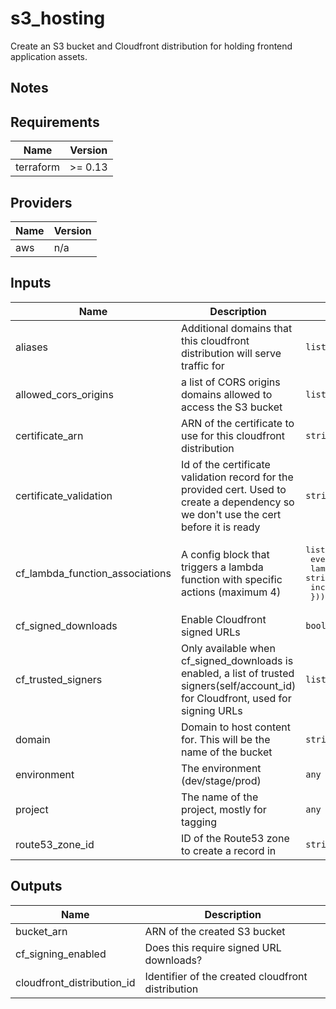 # s3_hosting

Create an S3 bucket and Cloudfront distribution for holding frontend application assets.

## Notes

<!-- BEGINNING OF PRE-COMMIT-TERRAFORM DOCS HOOK -->
## Requirements

| Name | Version |
|------|---------|
| terraform | >= 0.13 |

## Providers

| Name | Version |
|------|---------|
| aws | n/a |

## Inputs

| Name | Description | Type | Default | Required |
|------|-------------|------|---------|:--------:|
| aliases | Additional domains that this cloudfront distribution will serve traffic for | `list(string)` | n/a | yes |
| allowed\_cors\_origins | a list of CORS origins domains allowed to access the S3 bucket | `list(string)` | `[]` | no |
| certificate\_arn | ARN of the certificate to use for this cloudfront distribution | `string` | n/a | yes |
| certificate\_validation | Id of the certificate validation record for the provided cert. Used to create a dependency so we don't use the cert before it is ready | `string` | n/a | yes |
| cf\_lambda\_function\_associations | A config block that triggers a lambda function with specific actions (maximum 4) | <pre>list(object({<br>    event_type   = string<br>    lambda_arn   = string<br>    include_body = bool<br>  }))</pre> | `[]` | no |
| cf\_signed\_downloads | Enable Cloudfront signed URLs | `bool` | `false` | no |
| cf\_trusted\_signers | Only available when cf\_signed\_downloads is enabled, a list of trusted signers(self/account\_id) for Cloudfront, used for signing URLs | `list(string)` | <pre>[<br>  "self"<br>]</pre> | no |
| domain | Domain to host content for. This will be the name of the bucket | `string` | n/a | yes |
| environment | The environment (dev/stage/prod) | `any` | n/a | yes |
| project | The name of the project, mostly for tagging | `any` | n/a | yes |
| route53\_zone\_id | ID of the Route53 zone to create a record in | `string` | n/a | yes |

## Outputs

| Name | Description |
|------|-------------|
| bucket\_arn | ARN of the created S3 bucket |
| cf\_signing\_enabled | Does this require signed URL downloads? |
| cloudfront\_distribution\_id | Identifier of the created cloudfront distribution |

<!-- END OF PRE-COMMIT-TERRAFORM DOCS HOOK -->
